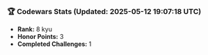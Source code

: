 ### 🏆 Codewars Stats (Updated: 2025-05-12 19:07:18 UTC)

- **Rank:** 8 kyu
- **Honor Points:** 3
- **Completed Challenges:** 1
